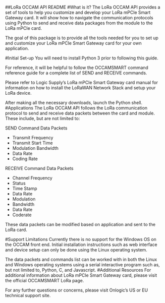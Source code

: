 ##LoRa OCCAM API README
#What is it? 
The LoRa OCCAM API provides a set of tools to help you customize and develop your LoRa mPCIe Smart Gateway card. It will show how to navigate the communication protocols using Python to send and receive data packages from the module to the LoRa mPCIe card. 

The goal of this package is to provide all the tools needed for you to set up and customize your LoRa mPCIe Smart Gateway card for your own application. 

#Initial Set-up
You will need to install Python 3 prior to following this guide.

For reference, it will be helpful to follow the OCCAMSMART command reference guide for a complete list of SEND and RECEIVE commands. 

Please refer to Logic Supply’s LoRa mPCIe Smart Gateway card manual for information on how to install the LoRaWAN Network Stack and setup your LoRa device. 

After making all the necessary downloads, launch the Python shell.
#Applications
The LoRa OCCAM API follows the LoRa communication protocol to send and receive data packets between the card and module. These include, but are not limited to:

SEND Command Data Packets
* Transmit Frequency
* Transmit Start Time
* Modulation Bandwidth
* Data Rate
* Coding Rate







RECEIVE Command Data Packets
* Channel Frequency
* Status
* Time Stamp
* Data Rate
* Modulation
* Bandwidth
* Data Rate
* Coderate

These data packets can be modified based on application and sent to the LoRa card. 

#Support Limitations
Currently there is no support for the Windows OS on the OCCAM front end. Initial installation instructions such as web interface and device setup can only be done using the Linux operating system.

The data packets and commands list can be worked with in both the Linux and Windows operating systems using a serial interactive program such as, but not limited to, Python, C, and Javascript.
#Additional Resources
For additional information about LoRa mPCIe Smart Gateway card, please visit the official OCCAMSMART LoRa page.


For any further questions or concerns, please visit Onlogic’s US or EU technical support site. 



